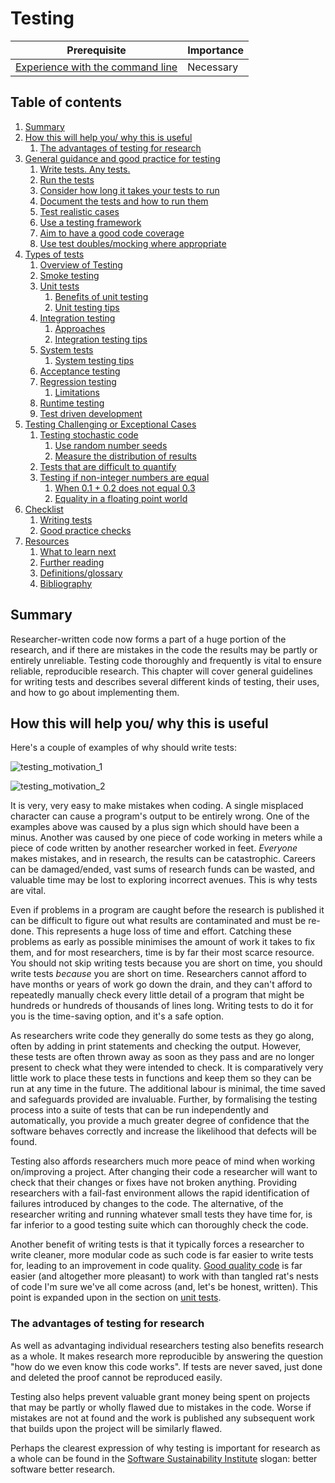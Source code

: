 # Testing

| Prerequisite | Importance |
| -------------|------------|
| [Experience with the command line](https://programminghistorian.org/en/lessons/intro-to-bash) | Necessary |

## Table of contents

1. [Summary](#Summary)
2. [How this will help you/ why this is useful](#How_this_will_help_you_why_this_is_useful)
    1. [The advantages of testing for research](#The_advantages_of_testing_for_research)
3. [General guidance and good practice for testing](/testing/01/testing-guidance#General_guidance_and_good_practice_for_testing)
    1. [Write tests. Any tests.](/testing/01/testing-guidance#Write_tests_any_tests)
    2. [Run the tests](#Run_the_tests)
    3. [Consider how long it takes your tests to run](#Consider_how_long_it_takes_your_tests_to_run)
    4. [Document the tests and how to run them](#Document_the_tests_and_how_to_run_them)
    5. [Test realistic cases](#Test_realistic_cases)
    6. [Use a testing framework](#Use_a_testing_framework)
    7. [Aim to have a good code coverage](#Aim_to_have_a_good_code_coverage)
    8. [Use test doubles/mocking where appropriate](#Use_test_doubles_stubs_mocking_where_appropriate)
4. [Types of tests](/testing/02/testing-types#Types_of_tests)
    1. [Overview of Testing](/testing/02/testing-types#Overview_of_testing)
    2. [Smoke testing](/testing/02/testing-types#Smoke_testing)
    3. [Unit tests](/testing/02/testing-types#Unit_tests)
        1. [Benefits of unit testing](/testing/02/testing-types#Benefits_of_unit_testing)
        2. [Unit testing tips](/testing/02/testing-types#Unit_testing_tips)
    4. [Integration testing](/testing/02/testing-types#Integration_testing)
        1. [Approaches](/testing/02/testing-types#Approaches)
        2. [Integration testing tips](/testing/02/testing-types#Integration_testing_tips)
    5. [System tests](/testing/02/testing-types#System_tests)
        1. [System testing tips](/testing/02/testing-types#System_testing_tips)
    6. [Acceptance testing](/testing/02/testing-types#Acceptance_testing)
    7. [Regression testing](/testing/02/testing-types#Regression_testing)
        1. [Limitations](/testing/02/testing-types#Limitations)
    8. [Runtime testing](/testing/02(c)/description_cont#Runtime_testing)
    9. [Test driven development](/testing/02(c)/description_cont#Test_driven_development)
5. [Testing Challenging or Exceptional Cases](/testing/03/testing-exception#Testing_challenging_or_exceptional_cases)
    1. [Testing stochastic code](/testing/03/testing-exception#Testing_stochastic_code)
        1. [Use random number seeds](/testing/03/testing-exception#Use_random_number_seeds)
        2. [Measure the distribution of results](/testing/03/testing-exception#Measure_the_distribution_of_results)
    2. [Tests that are difficult to quantify](/testing/03/testing-exception#Tests_that_are_difficult_to_quantify)
    3. [Testing if non-integer numbers are equal](/testing/03/testing-exception#Testing_if_non_integer_numbers_are_equal)
        1. [When 0.1 + 0.2 does not equal 0.3](/testing/03/testing-exception#When_point_1_plus_point_2_does_not_equal_point_3)
        2. [Equality in a floating point world](/testing/03/testing-exception#Equality_in_a_floating_point_world)
5. [Checklist](/testing/04/testing-checklist#Checklist)
    1. [Writing tests](/testing/04/testing-checklist#Writing_tests)
    2. [Good practice checks](/testing/04/testing-checklist#Good_practice_checks)
6. [Resources](/testing/05/testing-resources#Resources)
    1. [What to learn next](/testing/05/testing-resources#What_to_learn_next)
    2. [Further reading](/testing/05/testing-resources#Further_reading)
    3. [Definitions/glossary](/testing/05/testing-resources#Definitions_glossary)
    4. [Bibliography](/testing/05/testing-resources#Bibliography)

<a name="Summary"></a>
## Summary

Researcher-written code now forms a part of a huge portion of the research, and if there are mistakes in the code the results may be partly or entirely unreliable. Testing code thoroughly and frequently is vital to ensure reliable, reproducible research. This chapter will cover general guidelines for writing tests and describes several different kinds of testing, their uses, and how to go about implementing them.

<a name="How_this_will_help_you_why_this_is_useful"></a>
## How this will help you/ why this is useful

Here's a couple of examples of why should write tests:

![testing_motivation_1](../figures/testing_motivation_1.png)

![testing_motivation_2](../figures/testing_motivation_2.png)

It is very, very easy to make mistakes when coding. A single misplaced character can cause a program's output to be entirely wrong. One of the examples above was caused by a plus sign which should have been a minus. Another was caused by one piece of code working in meters while a piece of code written by another researcher worked in feet. *Everyone* makes mistakes, and in research, the results can be catastrophic. Careers can be damaged/ended, vast sums of research funds can be wasted, and valuable time may be lost to exploring incorrect avenues. This is why tests are vital.

Even if problems in a program are caught before the research is published it can be difficult to figure out what results are contaminated and must be re-done. This represents a huge loss of time and effort. Catching these problems as early as possible minimises the amount of work it takes to fix them, and for most researchers, time is by far their most scarce resource. You should not skip writing tests because you are short on time, you should write tests *because* you are short on time. Researchers cannot afford to have months or years of work go down the drain, and they can't afford to repeatedly manually check every little detail of a program that might be hundreds or hundreds of thousands of lines long. Writing tests to do it for you is the time-saving option, and it's a safe option.

As researchers write code they generally do some tests as they go along, often by adding in print statements and checking the output. However, these tests are often thrown away as soon as they pass and are no longer present to check what they were intended to check. It is comparatively very little work to place these tests in functions and keep them so they can be run at any time in the future. The additional labour is minimal, the time saved and safeguards provided are invaluable. Further, by formalising the testing process into a suite of tests that can be run independently and automatically, you provide a much greater degree of confidence that the software behaves correctly and increase the likelihood that defects will be found.

Testing also affords researchers much more peace of mind when working on/improving a project. After changing their code a researcher will want to check that their changes or fixes have not broken anything. Providing researchers with a fail-fast environment allows the rapid identification of failures introduced by changes to the code. The alternative, of the researcher writing and running whatever small tests they have time for, is far inferior to a good testing suite which can thoroughly check the code.

Another benefit of writing tests is that it typically forces a researcher to write cleaner, more modular code as such code is far easier to write tests for, leading to an improvement in code quality. [Good quality code](../code_quality/code_quality) is far easier (and altogether more pleasant) to work with than tangled rat's nests of code I'm sure we've all come across (and, let's be honest, written). This point is expanded upon in the section on [unit tests](#Unit_tests).

<a name="The_advantages_of_testing_for_research"></a>
### The advantages of testing for research

As well as advantaging individual researchers testing also benefits research as a whole. It makes research more reproducible by answering the question "how do we even know this code works". If tests are never saved, just done and deleted the proof cannot be reproduced easily.

Testing also helps prevent valuable grant money being spent on projects that may be partly or wholly flawed due to mistakes in the code. Worse if mistakes are not at found and the work is published any subsequent work that builds upon the project will be similarly flawed.

Perhaps the clearest expression of why testing is important for research as a whole can be found in the [Software Sustainability Institute](https://www.software.ac.uk/) slogan: better software better research.